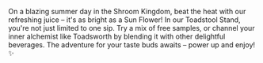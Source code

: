 On a blazing summer day in the Shroom Kingdom, beat the heat with our refreshing juice – it's as bright as a Sun Flower! In our Toadstool Stand, you're not just limited to one sip. Try a mix of free samples, or channel your inner alchemist like Toadsworth by blending it with other delightful beverages. The adventure for your taste buds awaits – power up and enjoy! ✨
